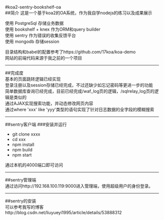 #koa2-sentry-bookshelf-oa  
##简介
这是一个基于koa2的OA系统，作为我自学nodejs的练习以及成果展示

使用 PostgreSql 存储业务数据    
使用 bookshelf + knex 作为ORM和query builder  
使用 sentry 作为错误的收集反馈平台   
使用 mongodb 存储session    

目录结构和babel的配置参考了https://github.com/17koa/koa-demo    
网站的前端代码来源于我之前的一个项目  

---
##完成度  
基本的页面跳转逻辑已经实现  
登录注册以及session存储已经完成，不过还缺少如忘记密码等更进一步的功能  
简单数据库查询已经完成，目前已经完成/waf_log页的逻辑，/sqlrelay\_log页的逻辑是类似的    
通过AJAX实现搜索功能，并动态修改网页内容     
通过where 'xxx' like 'yyy'类型的语句实现了针对日志数据的全字段的模糊搜索      



---
##sentry客户端
###安装并运行

- git clone xxxx
- cd xxx
- npm install
- npm build
- npm start

通过本机的4000端口即可访问

---
##sentry管理端  
通过访问http://192.168.100.119:9000进入管理端，使用超级用户的身份登录。


---
##sentry的安装  
可以参考我写的博客http://blog.csdn.net/liuyueyi1995/article/details/53888312
